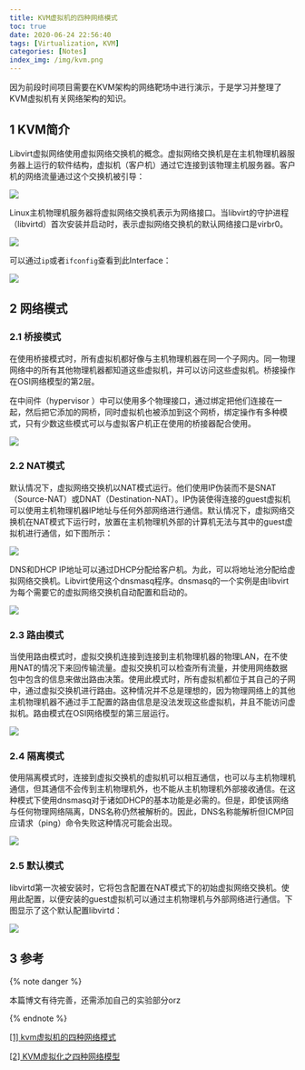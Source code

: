 ```yaml
---
title: KVM虚拟机的四种网络模式
toc: true
date: 2020-06-24 22:56:40
tags: [Virtualization, KVM]
categories: [Notes]
index_img: /img/kvm.png
---
```


因为前段时间项目需要在KVM架构的网络靶场中进行演示，于是学习并整理了KVM虚拟机有关网络架构的知识。

<!--more-->

## 1 KVM简介

 Libvirt虚拟网络使用虚拟网络交换机的概念。虚拟网络交换机是在主机物理机器服务器上运行的软件结构，虚拟机（客户机）通过它连接到该物理主机服务器。客户机的网络流量通过这个交换机被引导： 

<img src="https://gitee.com/QGrain/picgo-bed/raw/master/img/20210121220618.png"/>

 Linux主机物理机服务器将虚拟网络交换机表示为网络接口。当libvirt的守护进程（libvirtd）首次安装并启动时，表示虚拟网络交换机的默认网络接口是virbr0。 

<img src="https://gitee.com/QGrain/picgo-bed/raw/master/img/20210121220706.png"/>

 可以通过`ip`或者`ifconfig`查看到此Interface： 

<img src="https://gitee.com/QGrain/picgo-bed/raw/master/img/20210126202816.png"/>

## 2 网络模式

### 2.1 桥接模式

在使用桥接模式时，所有虚拟机都好像与主机物理机器在同一个子网内。同一物理网络中的所有其他物理机器都知道这些虚拟机，并可以访问这些虚拟机。桥接操作在OSI网络模型的第2层。

在中间件（hypervisor ）中可以使用多个物理接口，通过绑定把他们连接在一起，然后把它添加的网桥，同时虚拟机也被添加到这个网桥，绑定操作有多种模式，只有少数这些模式可以与虚拟客户机正在使用的桥接器配合使用。 

<img src="https://gitee.com/QGrain/picgo-bed/raw/master/img/20210126203108.png"/>



### 2.2 NAT模式

默认情况下，虚拟网络交换机以NAT模式运行。他们使用IP伪装而不是SNAT（Source-NAT）或DNAT（Destination-NAT）。IP伪装使得连接的guest虚拟机可以使用主机物理机器IP地址与任何外部网络进行通信。默认情况下，虚拟网络交换机在NAT模式下运行时，放置在主机物理机外部的计算机无法与其中的guest虚拟机进行通信，如下图所示： 

<img src="https://gitee.com/QGrain/picgo-bed/raw/master/img/20210126203149.png"/>

DNS和DHCP
IP地址可以通过DHCP分配给客户机。为此，可以将地址池分配给虚拟网络交换机。Libvirt使用这个dnsmasq程序。dnsmasq的一个实例是由libvirt为每个需要它的虚拟网络交换机自动配置和启动的。 

<img src="https://gitee.com/QGrain/picgo-bed/raw/master/img/20210126204251.png"/>

### 2.3 路由模式

当使用路由模式时，虚拟交换机连接到连接到主机物理机器的物理LAN，在不使用NAT的情况下来回传输流量。虚拟交换机可以检查所有流量，并使用网络数据包中包含的信息来做出路由决策。使用此模式时，所有虚拟机都位于其自己的子网中，通过虚拟交换机进行路由。这种情况并不总是理想的，因为物理网络上的其他主机物理机器不通过手工配置的路由信息是没法发现这些虚拟机，并且不能访问虚拟机。路由模式在OSI网络模型的第三层运行。 

<img src="https://gitee.com/QGrain/picgo-bed/raw/master/img/20210126204315.png"/>

### 2.4 隔离模式

使用隔离模式时，连接到虚拟交换机的虚拟机可以相互通信，也可以与主机物理机通信，但其通信不会传到主机物理机外，也不能从主机物理机外部接收通信。在这种模式下使用dnsmasq对于诸如DHCP的基本功能是必需的。但是，即使该网络与任何物理网络隔离，DNS名称仍然被解析的。因此，DNS名称能解析但ICMP回应请求（ping）命令失败这种情况可能会出现。 

<img src="https://gitee.com/QGrain/picgo-bed/raw/master/img/20210126204331.png"/>

### 2.5 默认模式

libvirtd第一次被安装时，它将包含配置在NAT模式下的初始虚拟网络交换机。使用此配置，以便安装的guest虚拟机可以通过主机物理机与外部网络进行通信。下图显示了这个默认配置libvirtd： 

<img src="https://gitee.com/QGrain/picgo-bed/raw/master/img/20210126204455.png"/>

## 3 参考

 {% note danger %} 

本篇博文有待完善，还需添加自己的实验部分orz

 {% endnote %} 

[[1] kvm虚拟机的四种网络模式](https://blog.csdn.net/gsl371/article/details/78662258?ops_request_misc=%257B%2522request%255Fid%2522%253A%2522160750263919725271090221%2522%252C%2522scm%2522%253A%252220140713.130102334..%2522%257D&request_id=160750263919725271090221&biz_id=0&utm_medium=distribute.pc_search_result.none-task-blog-2~all~baidu_landing_v2~default-2-78662258.nonecase&utm_term=kvm%E8%99%9A%E6%8B%9F%E6%9C%BA%E7%BD%91%E7%BB%9C&spm=1018.2118.3001.4449)

[[2] KVM虚拟化之四种网络模型](https://blog.csdn.net/ccschan/article/details/88095718?utm_medium=distribute.pc_relevant.none-task-blog-BlogCommendFromMachineLearnPai2-13.control&depth_1-utm_source=distribute.pc_relevant.none-task-blog-BlogCommendFromMachineLearnPai2-13.control)